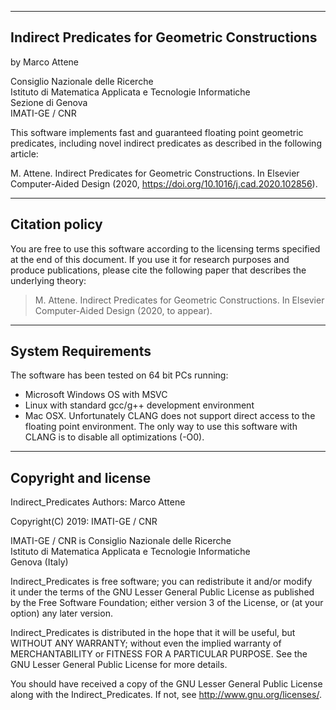 ----------------------------
Indirect Predicates for Geometric Constructions
----------------------------

by Marco Attene

Consiglio Nazionale delle Ricerche                                        
Istituto di Matematica Applicata e Tecnologie Informatiche                
Sezione di Genova                                                         
IMATI-GE / CNR                                                            

This software implements fast and guaranteed floating point geometric predicates,
including novel indirect predicates as described in the following article:

M. Attene. Indirect Predicates for Geometric Constructions. In Elsevier Computer-Aided Design (2020, https://doi.org/10.1016/j.cad.2020.102856).

-------------------
Citation policy
--------------------
You are free to use this software according to the licensing terms specified at the end of this document.
If you use it for research purposes and produce publications, please cite the following paper 
that describes the underlying theory:

> M. Attene. Indirect Predicates for Geometric Constructions. In Elsevier Computer-Aided Design (2020, to appear).

-------------------
System Requirements
--------------------

The software has been tested on 64 bit PCs running:
 - Microsoft Windows OS with MSVC
 - Linux with standard gcc/g++ development environment
 - Mac OSX. Unfortunately CLANG does not support direct access to the floating point environment.
   The only way to use this software with CLANG is to disable all optimizations (-O0).


---------------------
Copyright and license
---------------------

Indirect_Predicates
Authors: Marco Attene                                                    

Copyright(C) 2019: IMATI-GE / CNR                                        

IMATI-GE / CNR is Consiglio Nazionale delle Ricerche                     
Istituto di Matematica Applicata e Tecnologie Informatiche               
Genova (Italy)                                                           

Indirect_Predicates is free software; you can redistribute it and/or modify     
it under the terms of the GNU Lesser General Public License as published 
by the Free Software Foundation; either version 3 of the License, or (at 
your option) any later version.                                          

Indirect_Predicates is distributed in the hope that it will be useful, but      
WITHOUT ANY WARRANTY; without even the implied warranty of               
MERCHANTABILITY or FITNESS FOR A PARTICULAR PURPOSE.  See the GNU Lesser 
General Public License for more details.                                 

You should have received a copy of the GNU Lesser General Public License 
along with the Indirect_Predicates. If not, see http://www.gnu.org/licenses/.
